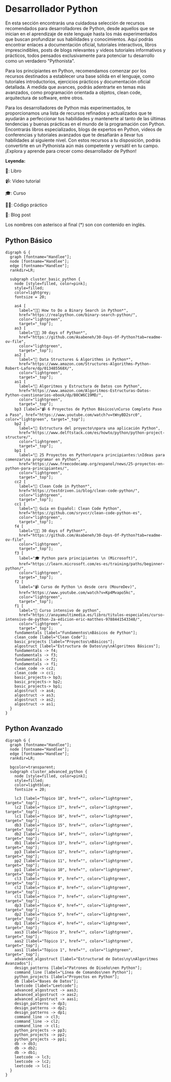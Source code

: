 # Desarrollador Python

En esta sección encontrarás una cuidadosa selección de recursos recomendados
para desarrolladores de Python, desde aquellos que se inician en el aprendizaje
de este lenguaje hasta los más experimentados que buscan profundizar sus
habilidades y conocimientos. Aquí podrás encontrar enlaces a documentación
oficial, tutoriales interactivos, libros imprescindibles, posts de blogs
relevantes y videos tutoriales informativos y prácticos, todos pensados
exclusivamente para potenciar tu desarrollo como un verdadero "Pythonista".

Para los principiantes en Python, recomendamos comenzar por los recursos
destinados a establecer una base sólida en el lenguaje, como tutoriales
introductorios, ejercicios prácticos y documentación oficial detallada. A medida
que avances, podrás adentrarte en temas más avanzados, como programación
orientada a objetos, clean code, arquitectura de software, entre otros.

Para los desarrolladores de Python más experimentados, te proporcionamos una
lista de recursos refinados y actualizados que te ayudarán a perfeccionar tus
habilidades y mantenerte al tanto de las últimas tendencias y buenas prácticas
en el mundo de la programación con Python. Encontrarás libros especializados,
blogs de expertos en Python, videos de conferencias y tutoriales avanzados que
te desafiarán a llevar tus habilidades al siguiente nivel. Con estos recursos a
tu disposición, podrás convertirte en un Pythonista aún más competente y
versátil en tu campo. ¡Explora y aprende para crecer como desarrollador de
Python!

**Leyenda:**

📗: Libro

📹: Video tutorial

🎓: Curso

🧑‍💻: Código práctico

📝: Blog post

Los nombres con asterisco al final (*) son con contenido en inglés.


## Python Básico

```{sketchviz}
digraph G {
  graph [fontname="Handlee"];
  node [fontname="Handlee"];
  edge [fontname="Handlee"];
  rankdir=LR;
  
  subgraph cluster_basic_python {
    node [style=filled, color=pink];
    style=filled;
    color=lightgrey;
    fontsize = 20;

    as4 [
      label="🧑‍💻 How to Do a Binary Search in Python*",
      href="https://realpython.com/binary-search-python/",
      color="lightgreen",
      target="_top"];
    as3 [
      label="🧑‍💻 30 days of Python*",
      href="https://github.com/Asabeneh/30-Days-Of-Python?tab=readme-ov-file",
      color="lightgreen",
      target="_top"];
    as2 [
      label="📗 Data Structures & Algorithms in Python*",
      href="https://www.amazon.com/Structures-Algorithms-Python-Robert-Lafore/dp/013485568X/",
      color="lightgreen",
      target="_top"];
    as1 [
      label="📗 Algoritmos y Estructura de Datos con Python",
      href="https://www.amazon.com/Algoritmos-Estructuras-Datos-Python-cuestionarios-ebook/dp/B0CW6C19MD/",
      color="lightgreen",
      target="_top"];
    bp3 [label="📹 6 Proyectos de Python Básicos\nCurso Completo Paso a Paso", href="https://www.youtube.com/watch?v=tWnyBD2src0", color="lightgreen", target="_top"];
    bp2 [
      label="📝 Estructura del proyecto\npara una aplicación Python",
      href="https://www.delftstack.com/es/howto/python/python-project-structure/",
      color="lightgreen",
      target="_top"];
    bp1 [
      label="📝 25 Proyectos en Python\npara principiantes:\nIdeas para comenzar\na programar en Python",
      href="https://www.freecodecamp.org/espanol/news/25-proyectos-en-python-para-principiantes/",
      color="lightgreen",
      target="_top"];
    cc2 [
      label="📝 Clean Code in Python*",
      href="https://testdriven.io/blog/clean-code-python/",
      color="lightgreen",
      target="_top"];
    cc1 [
      label="📝 Guía en Español: Clean Code Python",
      href="https://github.com/sryvcr/clean-code-python-es",
      color="lightgreen",
      target="_top"];
    f4 [
      label="🧑‍💻 30 days of Python*",
      href="https://github.com/Asabeneh/30-Days-Of-Python?tab=readme-ov-file",
      color="lightgreen",
      target="_top"];
    f3 [
      label="🎓 Python para principiantes \n (Microsoft)",
      href="https://learn.microsoft.com/es-es/training/paths/beginner-python/",
      color="lightgreen",
      target="_top"];
    f2 [
      label="📹 Curso de Python \n desde cero (MoureDev)",
      href="https://www.youtube.com/watch?v=Kp4Mvapo5kc",
      color="lightgreen",
      target="_top"];
    f1 [
      label="📗 Curso intensivo de python",
      href="https://anayamultimedia.es/libro/titulos-especiales/curso-intensivo-de-python-2a-edicion-eric-matthes-9788441543348/",
      color="lightgreen",
      target="_top"];
    fundamentals [label="Fundamentos\nBásicos de Python"];
    clean_code [label="Clean Code"];
    basic_projects [label="Proyectos\nBásicos"];
    algostruct [label="Estructura de Datos\ny\nAlgoritmos Básicos"];
    fundamentals -> f4;
    fundamentals -> f3;
    fundamentals -> f2;
    fundamentals -> f1;
    clean_code -> cc2;
    clean_code -> cc1;
    basic_projects-> bp3;
    basic_projects-> bp2;
    basic_projects-> bp1;
    algostruct -> as4;
    algostruct -> as3;
    algostruct -> as2;
    algostruct -> as1;
  }
}
```


## Python Avanzado

```{sketchviz}
digraph G {
  graph [fontname="Handlee"];
  node [fontname="Handlee"];
  edge [fontname="Handlee"];
  rankdir=LR;

  bgcolor=transparent;
  subgraph cluster_advanced_python {
    node [style=filled, color=pink];
    style=filled;
    color=lightblue;
    fontsize = 20;
    
    lc3 [label="Tópico 18", href="", color="lightgreen", target="_top"];
    lc2 [label="Tópico 17", href="", color="lightgreen", target="_top"];
    lc1 [label="Tópico 16", href="", color="lightgreen", target="_top"];
    db3 [label="Tópico 15", href="", color="lightgreen", target="_top"];
    db2 [label="Tópico 14", href="", color="lightgreen", target="_top"];
    db1 [label="Tópico 13", href="", color="lightgreen", target="_top"];
    pp3 [label="Tópico 12", href="", color="lightgreen", target="_top"];
    pp2 [label="Tópico 11", href="", color="lightgreen", target="_top"];
    pp1 [label="Tópico 10", href="", color="lightgreen", target="_top"];
    cl3 [label="Tópico 9", href="", color="lightgreen", target="_top"];
    cl2 [label="Tópico 8", href="", color="lightgreen", target="_top"];
    cl1 [label="Tópico 7", href="", color="lightgreen", target="_top"];
    dp3 [label="Tópico 6", href="", color="lightgreen", target="_top"];
    dp2 [label="Tópico 5", href="", color="lightgreen", target="_top"];
    dp1 [label="Tópico 4", href="", color="lightgreen", target="_top"];
    aas3 [label="Tópico 3", href="", color="lightgreen", target="_top"];
    aas2 [label="Tópico 1", href="", color="lightgreen", target="_top"];
    aas1 [label="Tópico 1", href="", color="lightgreen", target="_top"];
    advanced_algostruct [label="Estructurad de Datos\ny\nAlgoritmos Avanzados"];
    design_patterns [label="Patrones de Diseño\nen Python"];
    command_line [label="Línea de Comandos\nen Python"];
    python_projects [label="Proyectos en Python"];
    db [label="Bases de Datos"];
    leetcode [label="Leetcode"];
    advanced_algostruct -> aas3;
    advanced_algostruct -> aas2;
    advanced_algostruct -> aas1;
    design_patterns -> dp3;
    design_patterns -> dp2;
    design_patterns -> dp1;
    command_line -> cl3;
    command_line -> cl2;
    command_line -> cl1;
    python_projects -> pp3;
    python_projects -> pp2;
    python_projects -> pp1;
    db -> db3;
    db -> db2;
    db -> db1;
    leetcode -> lc3;
    leetcode -> lc2;
    leetcode -> lc1;
  }
}
```
